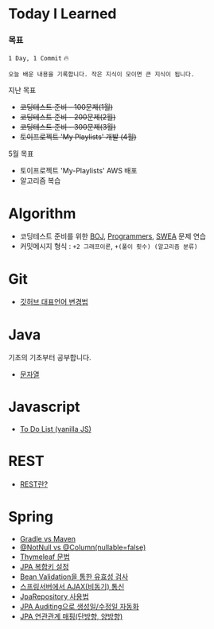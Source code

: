 # Today I Learned

### 목표

`1 Day, 1 Commit` :fire:

`오늘 배운 내용을 기록합니다. 작은 지식이 모이면 큰 지식이 됩니다.`



지난 목표
- <del> 코딩테스트 준비 - 100문제(1월)
- <del> 코딩테스트 준비 - 200문제(2월)
- <del> 코딩테스트 준비 - 300문제(3월)
- <del> 토이프로젝트 'My Playlists' 개발 (4월)

5월 목표
- 토이프로젝트 'My-Playlists' AWS 배포
- 알고리즘 복습

# Algorithm

- 코딩테스트 준비를 위한 [BOJ](https://github.com/dolgodolah/TIL/tree/master/algorithm/BOJ), [Programmers](https://github.com/dolgodolah/TIL/tree/master/algorithm/Programmers), [SWEA](https://github.com/dolgodolah/TIL/tree/master/algorithm/SWEA) 문제 연습
- 커밋메시지 형식 : `+2 그래프이론`, `+(풀이 횟수) (알고리즘 분류)`

# Git
- [깃허브 대표언어 변경법](https://github.com/dolgodolah/TIL/blob/master/git/%EA%B9%83%ED%97%88%EB%B8%8C%20%EB%8C%80%ED%91%9C%EC%96%B8%EC%96%B4%20%EB%B3%80%EA%B2%BD.md)

# Java
기초의 기초부터 공부합니다.
- [문자열](https://github.com/dolgodolah/TIL/blob/master/java/%EB%AC%B8%EC%9E%90%EC%97%B4%20%EA%B0%9D%EC%B2%B4%EC%9D%98%20%EC%83%9D%EC%84%B1%EA%B3%BC%20%EC%82%AC%EC%9A%A9.md)

# Javascript
- [To Do List (vanilla JS)](https://github.com/dolgodolah/TIL/tree/master/javascript/Making%20a%20To%20Do%20List)

# REST
- [REST란?](https://github.com/dolgodolah/TIL/blob/master/REST/REST%EB%9E%80.md)


# Spring
- [Gradle vs Maven](https://github.com/dolgodolah/TIL/blob/master/spring/Gradle%20vs%20Maven.md)
- [@NotNull vs @Column(nullable=false)](https://github.com/dolgodolah/TIL/blob/master/spring/jpa%20%40NotNull%20vs%20%40Column(nullable%20%3D%20false).md)
- [Thymeleaf 문법](https://github.com/dolgodolah/TIL/blob/master/spring/thymeleaf%20%EA%B8%B0%EB%B3%B8%20%EB%AC%B8%EB%B2%95.md)
- [JPA 복합키 설정](https://github.com/dolgodolah/TIL/blob/master/spring/JPA%20%EB%B3%B5%ED%95%A9%ED%82%A4%20%EC%84%A4%EC%A0%95.md)
- [Bean Validation을 통한 유효성 검사](https://github.com/dolgodolah/TIL/blob/master/spring/Bean%20Validation%20%EC%9C%A0%ED%9A%A8%EC%84%B1%20%EA%B2%80%EC%82%AC.md)
- [스프링서버에서 AJAX(비동기) 통신](https://github.com/dolgodolah/TIL/blob/master/spring/Spring%20AJAX%20%ED%86%B5%EC%8B%A0.md)
- [JpaRepository 사용법](https://github.com/dolgodolah/TIL/blob/master/spring/JpaRepository%20%EC%82%AC%EC%9A%A9%EB%B2%95.md)
- [JPA Auditing으로 생성일/수정일 자동화](https://github.com/dolgodolah/TIL/blob/master/spring/JPA%20Auditing.md)
- [JPA 연관관계 매핑(단방향, 양방향)](https://github.com/dolgodolah/TIL/blob/master/spring/JPA%20%EC%97%B0%EA%B4%80%EA%B4%80%EA%B3%84%20%EB%A7%A4%ED%95%91.md)